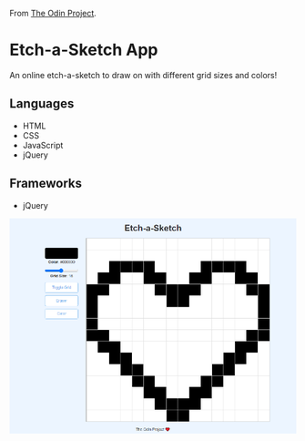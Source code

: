 From [The Odin Project](https://www.theodinproject.com/).

# Etch-a-Sketch App
An online etch-a-sketch to draw on with different grid sizes and colors!

## Languages
* HTML
* CSS
* JavaScript
* jQuery

## Frameworks
* jQuery

 ![Screenshot](etch-a-sketch.png)

